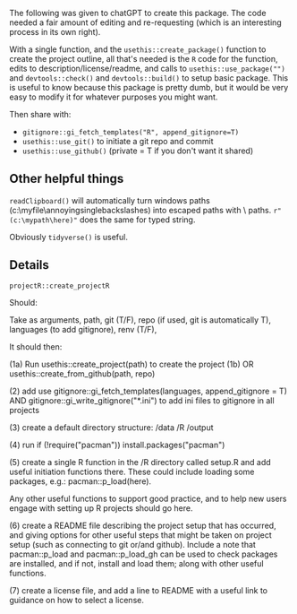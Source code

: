 The following was given to chatGPT to create this package. The code needed a fair amount of editing and re-requesting (which is an interesting process in its own right).

With a single function, and the `usethis::create_package()` function to create the project outline, all that's needed is the `R` code for the function, edits to description/license/readme, and calls to `usethis::use_package("")` and `devtools::check()` and `devtools::build()` to setup basic package. 
This is useful to know because this package is pretty dumb, but it would be very easy to modify it for whatever purposes you might want. 

Then share with:

* `gitignore::gi_fetch_templates("R", append_gitignore=T)` 
* `usethis::use_git()` to initiate a git repo and commit
* `usethis::use_github()` (private = T if you don't want it shared)

## Other helpful things

`readClipboard()` will automatically turn windows paths (c:\myfile\annoyingsinglebackslashes) into escaped paths with \\ paths. 
`r"(c:\mypath\here)"` does the same for typed string. 

Obviously `tidyverse()` is useful. 

## Details

`projectR::create_projectR`

Should:

Take as arguments, path, git (T/F), repo (if used, git is automatically T), languages (to add gitignore), renv (T/F), 

It should then:

(1a) Run usethis::create_project(path) to create the project
(1b) OR usethis::create_from_github(path, repo)

(2) add use gitignore::gi_fetch_templates(languages, append_gitignore = T) 
AND gitignore::gi_write_gitignore("*.ini") to add ini files to gitignore in all projects

(3) create a default directory structure:
/data
/R
/output

(4) run if (!require("pacman")) install.packages("pacman")

(5) create a single R function in the /R directory called setup.R and add useful initiation functions there. These could include loading some packages, e.g.:
pacman::p_load(here).

Any other useful functions to support good practice, and to help new users engage with setting up R projects should go here. 

(6) create a README file describing the project setup that has occurred, and giving options for other useful steps that might be taken on project setup (such as connecting to git or/and github). Include a note that pacman::p_load and pacman::p_load_gh can be used to check packages are installed, and if not, install and load them; along with other useful functions.

(7) create a license file, and add a line to README with a useful link to guidance on how to select a license. 

